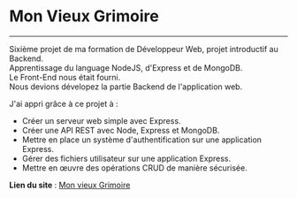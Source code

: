 # Mon Vieux Grimoire

---

Sixième projet de ma formation de Développeur Web, projet introductif au Backend.  
Apprentissage du language NodeJS, d'Express et de MongoDB.  
Le Front-End nous était fourni.  
Nous devions dévelopez la partie Backend de l'application web.

J'ai appri grâce à ce projet à :

- Créer un serveur web simple avec Express.
- Créer une API REST avec Node, Express et MongoDB.
- Mettre en place un système d'authentification sur une application Express.
- Gérer des fichiers utilisateur sur une application Express.
- Mettre en œuvre des opérations CRUD de manière sécurisée.

**Lien du site** : [Mon vieux Grimoire](https://dirtdover.github.io/Mon-vieux-Grimoire/)
